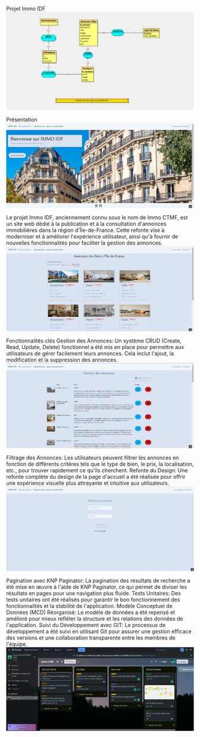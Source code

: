 Projet Immo IDF
![Texte alternatif](immo%20idf/i1.png)


Présentation
![Texte alternatif](immo%20idf/i2.png)

Le projet Immo IDF, anciennement connu sous le nom de Immo CTMF, est un site web dédié à la publication et à la consultation d'annonces immobilières dans la région d'Île-de-France. Cette refonte vise à moderniser et à améliorer l'expérience utilisateur, ainsi qu'à fournir de nouvelles fonctionnalités pour faciliter la gestion des annonces.
![Texte alternatif](immo%20idf/i3.png)

Fonctionnalités clés
Gestion des Annonces: Un système CRUD (Create, Read, Update, Delete) fonctionnel a été mis en place pour permettre aux utilisateurs de gérer facilement leurs annonces. Cela inclut l'ajout, la modification et la suppression des annonces.
![Texte alternatif](immo%20idf/i4.png)

Filtrage des Annonces: Les utilisateurs peuvent filtrer les annonces en fonction de différents critères tels que le type de bien, le prix, la localisation, etc., pour trouver rapidement ce qu'ils cherchent.
Refonte du Design: Une refonte complète du design de la page d'accueil a été réalisée pour offrir une expérience visuelle plus attrayante et intuitive aux utilisateurs.
![Texte alternatif](immo%20idf/i5.png)

Pagination avec KNP Paginator: La pagination des résultats de recherche a été mise en œuvre à l'aide de KNP Paginator, ce qui permet de diviser les résultats en pages pour une navigation plus fluide.
Tests Unitaires: Des tests unitaires ont été réalisés pour garantir le bon fonctionnement des fonctionnalités et la stabilité de l'application.
Modèle Conceptuel de Données (MCD) Réorganisé: Le modèle de données a été repensé et amélioré pour mieux refléter la structure et les relations des données de l'application.
Suivi du Développement avec GIT: Le processus de développement a été suivi en utilisant Git pour assurer une gestion efficace des versions et une collaboration transparente entre les membres de l'équipe.
![Texte alternatif](immo%20idf/i6.png)


